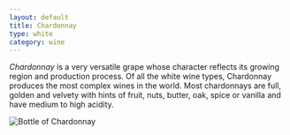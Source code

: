 ```yaml
---
layout: default
title: Chardonnay
type: white
category: wine
---
```


*Chardonnay* is a very versatile grape whose character reflects its growing region and production process. Of all the white wine types, Chardonnay produces the most complex wines in the world. Most chardonnays are full, golden and velvety with hints of fruit, nuts, butter, oak, spice or vanilla and have medium to high acidity.

![Bottle of Chardonnay](http://fuegomundo.com/wp-content/uploads/2009/10/bottle-alamos_2008_mendoza_chardonnay_750ml.jpg)